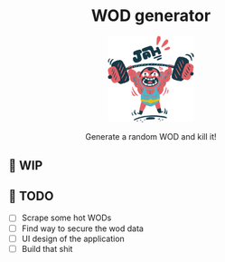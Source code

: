 <h1 align='center'> WOD generator </h1>

<p align='center'>
  <img src='./assets/ouch.png' alt='snatching guy' width='30%'/>
</p>

<p align='center'>
  Generate a random WOD and kill it!
</p>

## 🚧 WIP

## 🏃 TODO
- [ ] Scrape some hot WODs 
- [ ] Find way to secure the wod data
- [ ] UI design of the application
- [ ] Build that shit
